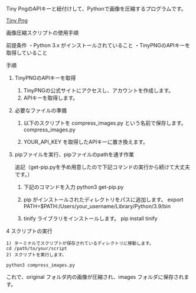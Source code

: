 Tiny PngのAPIキーと紐付けして、Pythonで画像を圧縮するプログラムです。


[Tiny Png](https://tinypng.com/)


画像圧縮スクリプトの使用手順

前提条件
・Python 3.x がインストールされていること
・TinyPNGのAPIキーを取得していること

手順
1. TinyPNGのAPIキーを取得
    1) TinyPNGの公式サイトにアクセスし、アカウントを作成します。
    2) APIキーを取得します。

2. 必要なファイルの準備

    1) 以下のスクリプトを compress_images.py という名前で保存します。
        compress_images.py

    2) YOUR_API_KEY を取得したAPIキーに置き換えます。

3. pipファイルを実行、pipファイルのpathを通す作業

    追記（get-pip.pyを予め用意したので下記コマンドの実行から続けて大丈夫です。）

    1) 下記のコマンドを入力
        python3 get-pip.py

    2) pip がインストールされたディレクトリをパスに追加します。
     export PATH=$PATH:/Users/your_username/Library/Python/3.9/bin

    3) tinify ライブラリをインストールします。
    pip install tinify

4 スクリプトの実行

    1) ターミナルでスクリプトが保存されているディレクトリに移動します。
    cd /path/to/your/script
    2) スクリプトを実行します。

    python3 compress_images.py
これで、original フォルダ内の画像が圧縮され、images フォルダに保存されます。
